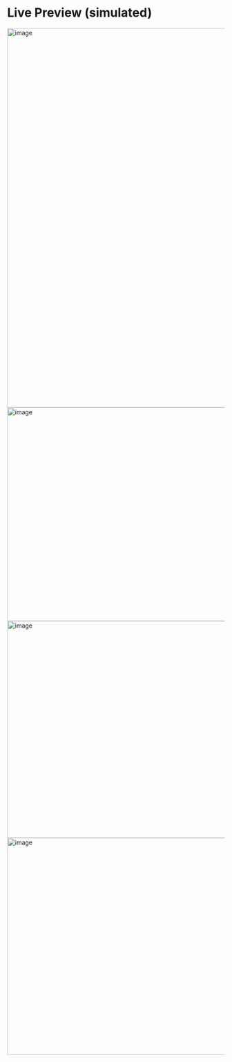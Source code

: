 # Live Preview (simulated)
<img width="1898" height="876" alt="image" src="https://github.com/user-attachments/assets/a06fc24a-1d60-46c9-853a-4a7d62c914a7" />
<img width="771" height="493" alt="image" src="https://github.com/user-attachments/assets/6aeeca47-43d0-4dab-918c-d0a51a242b83" />
<img width="798" height="501" alt="image" src="https://github.com/user-attachments/assets/6237b6bb-1b06-4385-b75b-bd552f03d407" />
<img width="790" height="501" alt="image" src="https://github.com/user-attachments/assets/27a1bf4f-fa26-4a2e-b292-feaa6e2fa17a" />

